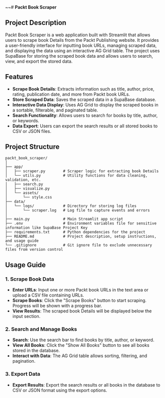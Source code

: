 ~~# **Packt Book Scraper**

## **Project Description**

Packt Book Scraper is a web application built with Streamlit that allows users to scrape book Details from the Packt Publishing website. It provides a user-friendly interface for inputting book URLs, managing scraped data, and displaying the data using an interactive AG Grid table. The project uses SupaBase for storing the scraped book data and allows users to search, view, and export the stored data.

## **Features**
- **Scrape Book Details**: Extracts information such as title, author, price, rating, publication date, and more from Packt book URLs.
- **Store Scraped Data**: Saves the scraped data in a SupaBase database.
- **Interactive Data Display**: Uses AG Grid to display the scraped books in a sortable, filterable, and paginated table.
- **Search Functionality**: Allows users to search for books by title, author, or keywords.
- **Data Export**: Users can export the search results or all stored books to CSV or JSON files.

## **Project Structure**

```
packt_book_scraper/
│
├── app/
│   ├── scraper.py        # Scraper logic for extracting book Details
│   └── utils.py          # Utility functions for data cleaning, validation, etc.
│   ├── search.py
│   ├── visualize.py
│   └── assets/
│       └── style.css
├── data/
│   └── logs/             # Directory for storing log files
│       └── scraper.log   # Log file to capture events and errors
│
├── main.py               # Main Streamlit app script
├── .env                  # Environment variables file for sensitive information like SupaBase Project Key
├── requirements.txt      # Python dependencies for the project
├── README.md             # Project description, setup instructions, and usage guide
└── .gitignore            # Git ignore file to exclude unnecessary files from version control
```

## **Usage Guide**

### **1. Scrape Book Data**

- **Enter URLs**: Input one or more Packt book URLs in the text area or upload a CSV file containing URLs.
- **Scrape Books**: Click the "Scrape Books" button to start scraping. Progress will be shown with a progress bar.
- **View Results**: The scraped book Details will be displayed below the input section.

### **2. Search and Manage Books**

- **Search**: Use the search bar to find books by title, author, or keyword.
- **View All Books**: Click the "Show All Books" button to see all books stored in the database.
- **Interact with Data**: The AG Grid table allows sorting, filtering, and pagination.

### **3. Export Data**

- **Export Results**: Export the search results or all books in the database to CSV or JSON format using the export options.
